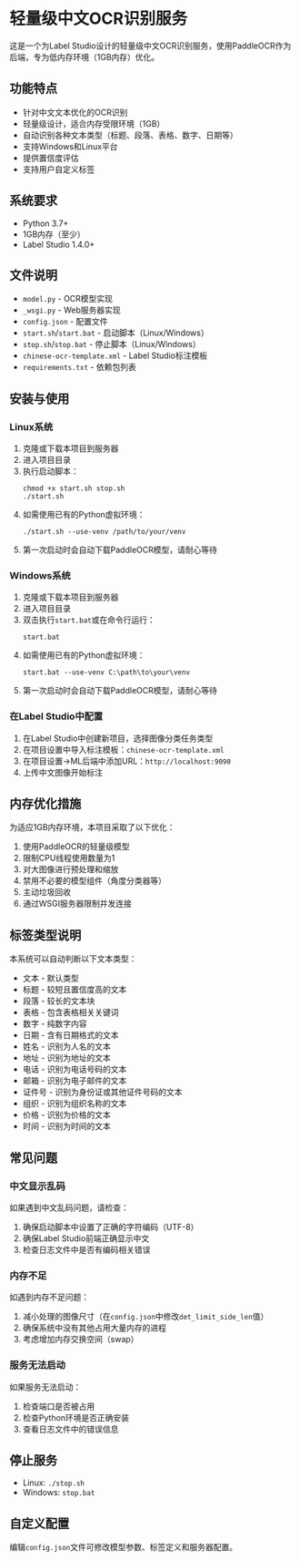 # 轻量级中文OCR识别服务

这是一个为Label Studio设计的轻量级中文OCR识别服务，使用PaddleOCR作为后端，专为低内存环境（1GB内存）优化。

## 功能特点

- 针对中文文本优化的OCR识别
- 轻量级设计，适合内存受限环境（1GB）
- 自动识别各种文本类型（标题、段落、表格、数字、日期等）
- 支持Windows和Linux平台
- 提供置信度评估
- 支持用户自定义标签

## 系统要求

- Python 3.7+ 
- 1GB内存（至少）
- Label Studio 1.4.0+

## 文件说明

- `model.py` - OCR模型实现
- `_wsgi.py` - Web服务器实现
- `config.json` - 配置文件
- `start.sh`/`start.bat` - 启动脚本（Linux/Windows）
- `stop.sh`/`stop.bat` - 停止脚本（Linux/Windows）
- `chinese-ocr-template.xml` - Label Studio标注模板
- `requirements.txt` - 依赖包列表

## 安装与使用

### Linux系统

1. 克隆或下载本项目到服务器
2. 进入项目目录
3. 执行启动脚本：
   ```
   chmod +x start.sh stop.sh
   ./start.sh
   ```
4. 如需使用已有的Python虚拟环境：
   ```
   ./start.sh --use-venv /path/to/your/venv
   ```
5. 第一次启动时会自动下载PaddleOCR模型，请耐心等待

### Windows系统

1. 克隆或下载本项目到服务器
2. 进入项目目录
3. 双击执行`start.bat`或在命令行运行：
   ```
   start.bat
   ```
4. 如需使用已有的Python虚拟环境：
   ```
   start.bat --use-venv C:\path\to\your\venv
   ```
5. 第一次启动时会自动下载PaddleOCR模型，请耐心等待

### 在Label Studio中配置

1. 在Label Studio中创建新项目，选择图像分类任务类型
2. 在项目设置中导入标注模板：`chinese-ocr-template.xml`
3. 在项目设置->ML后端中添加URL：`http://localhost:9090`
4. 上传中文图像开始标注

## 内存优化措施

为适应1GB内存环境，本项目采取了以下优化：

1. 使用PaddleOCR的轻量级模型
2. 限制CPU线程使用数量为1
3. 对大图像进行预处理和缩放
4. 禁用不必要的模型组件（角度分类器等）
5. 主动垃圾回收
6. 通过WSGI服务器限制并发连接

## 标签类型说明

本系统可以自动判断以下文本类型：

- 文本 - 默认类型
- 标题 - 较短且置信度高的文本
- 段落 - 较长的文本块
- 表格 - 包含表格相关关键词
- 数字 - 纯数字内容
- 日期 - 含有日期格式的文本
- 姓名 - 识别为人名的文本
- 地址 - 识别为地址的文本
- 电话 - 识别为电话号码的文本
- 邮箱 - 识别为电子邮件的文本
- 证件号 - 识别为身份证或其他证件号码的文本
- 组织 - 识别为组织名称的文本
- 价格 - 识别为价格的文本
- 时间 - 识别为时间的文本

## 常见问题

### 中文显示乱码

如果遇到中文乱码问题，请检查：
1. 确保启动脚本中设置了正确的字符编码（UTF-8）
2. 确保Label Studio前端正确显示中文
3. 检查日志文件中是否有编码相关错误

### 内存不足

如遇到内存不足问题：
1. 减小处理的图像尺寸（在`config.json`中修改`det_limit_side_len`值）
2. 确保系统中没有其他占用大量内存的进程
3. 考虑增加内存交换空间（swap）

### 服务无法启动

如果服务无法启动：
1. 检查端口是否被占用
2. 检查Python环境是否正确安装
3. 查看日志文件中的错误信息

## 停止服务

- Linux: `./stop.sh`
- Windows: `stop.bat`

## 自定义配置

编辑`config.json`文件可修改模型参数、标签定义和服务器配置。 